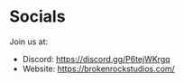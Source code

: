 # Socials

Join us at:

* Discord: https://discord.gg/P6tejWKrgq
* Website: https://brokenrockstudios.com/
